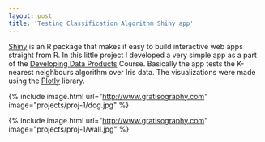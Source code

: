 ```yaml
---
layout: post
title: 'Testing Classification Algorithm Shiny app'
---
```

[Shiny](https://shiny.rstudio.com/) is an R package that makes it easy to build interactive web apps straight from R. In this little project I developed a very simple app as a part of the [Developing Data Products](https://es.coursera.org/learn/data-products) Course. Basically the app tests the K-nearest neighbours algorithm over Iris data. The visualizations were made using the [Plotly](https://plot.ly/r/) library.

{% include image.html url="http://www.gratisography.com" image="projects/proj-1/dog.jpg" %}

{% include image.html url="http://www.gratisography.com" image="projects/proj-1/wall.jpg" %}

